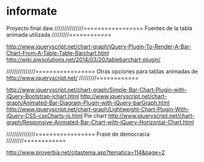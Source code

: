 # informate
Proyecto final daw
///////////////=================	Fuentes de la tabla animada utilizada
/////////============

http://www.jqueryscript.net/chart-graph/jQuery-Plugin-To-Render-A-Bar-Chart-From-A-Table-Table-Barchart.html
http://wiki.aiwsolutions.net/2014/03/20/tablebarchart-plugin/

///////////////=================	Otras opciones para tablas animadas de http://www.jqueryscript.net/
/////////============

http://www.jqueryscript.net/chart-graph/Simple-Bar-Chart-Plugin-with-jQuery-Bootstrap-jchart.html
http://www.jqueryscript.net/chart-graph/Animated-Bar-Diagram-Plugin-with-jQuery-barGraph.html
http://www.jqueryscript.net/chart-graph/Lightweight-Chart-Plugin-With-jQuery-CSS-cssCharts-js.html  Pie chart
http://www.jqueryscript.net/chart-graph/Responsive-Animated-Bar-Chart-with-jQuery-Horizontal-Chart.html

///////////////=================	Frase de democracia
/////////============

http://www.proverbia.net/citastema.asp?tematica=114&page=2


